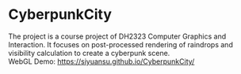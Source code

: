 # CyberpunkCity
The project is a course project of DH2323 Computer Graphics and Interaction. It focuses on post-processed rendering of raindrops and visibility calculation to create a cyberpunk scene.\
WebGL Demo:
https://siyuansu.github.io/CyberpunkCity/

